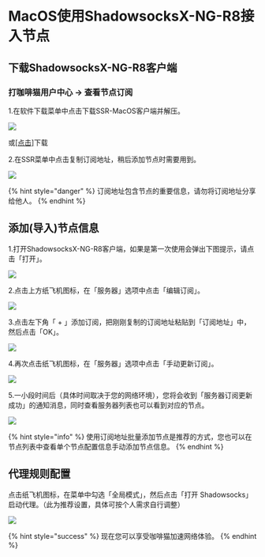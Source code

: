 # MacOS使用ShadowsocksX-NG-R8接入节点



## 下载ShadowsocksX-NG-R8客户端

### **打咖啡猫用户中心 -&gt; 查看节点订阅**

1.在软件下载菜单中点击下载SSR-MacOS客户端并解压。

![](https://i.loli.net/2019/04/10/5cade3a8341c4.png)

或[\[点击\]](https://caffecat.online/ssr-download/ssr-mac.dmg)下载

2.在SSR菜单中点击复制订阅地址，稍后添加节点时需要用到。

![](https://i.loli.net/2019/04/10/5cade3f05ae5d.png)

{% hint style="danger" %}
订阅地址包含节点的重要信息，请勿将订阅地址分享给他人。
{% endhint %}

## 添加\(导入\)节点信息

1.打开ShadowsocksX-NG-R8客户端，如果是第一次使用会弹出下图提示，请点击「打开」。

![](../.gitbook/assets/11.png)

2.点击上方纸飞机图标，在「服务器」选项中点击「编辑订阅」。

![](../.gitbook/assets/2%20%281%29.png)

3.点击左下角「 + 」添加订阅，把刚刚复制的订阅地址粘贴到「订阅地址」中，然后点击「OK」。

![](../.gitbook/assets/33.png)

4.再次点击纸飞机图标，在「服务器」选项中点击「手动更新订阅」。

![](../.gitbook/assets/4.png)

5.一小段时间后（具体时间取决于您的网络环境），您将会收到「服务器订阅更新成功」的通知消息，同时查看服务器列表也可以看到对应的节点。

![](../.gitbook/assets/55.png)

{% hint style="info" %}
使用订阅地址批量添加节点是推荐的方式，您也可以在节点列表中查看单个节点配置信息手动添加节点信息。
{% endhint %}

## 代理规则配置

点击纸飞机图标，在菜单中勾选「全局模式」，然后点击「打开 Shadowsocks」启动代理。（此为推荐设置，具体可按个人需求自行调整）

![](../.gitbook/assets/6.jpg)

{% hint style="success" %}
现在您可以享受咖啡猫加速网络体验。
{% endhint %}

